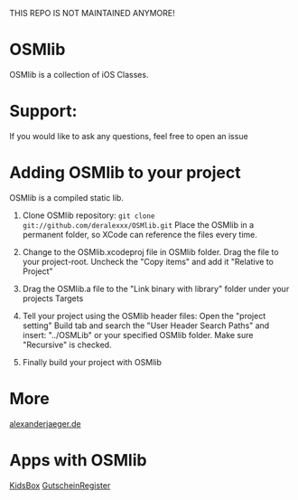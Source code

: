 THIS REPO IS NOT MAINTAINED ANYMORE!

OSMlib
======

OSMlib is a collection of iOS Classes.

Support:
========

If you would like to ask any questions, feel free to open an issue

Adding OSMlib to your project
=============================

OSMlib is a compiled static lib.

1. Clone OSMlib repository: `git clone git://github.com/deralexxx/OSMlib.git`
Place the OSMlib in a permanent folder, so XCode can reference the files every time.

2. Change to the OSMlib.xcodeproj file in OSMlib folder. Drag the file to your project-root. Uncheck the "Copy items" and add it "Relative to Project"

3. Drag the OSMlib.a file to the "Link binary with library" folder under your projects Targets

4. Tell your project using the OSMlib header files: Open the "project setting" Build tab and search the "User Header Search Paths" and insert: "../OSMLib" or your specified OSMlib folder. Make sure "Recursive" is checked.

5. Finally build your project with OSMlib

More
====

[alexanderjaeger.de][]

Apps with OSMlib
================
[KidsBox][]
[GutscheinRegister][]

[alexanderjaeger.de]:http://alexanderjaeger.de
[KidsBox]:http://itunes.apple.com/de/app/kidsbox/id372182265?mt=8
[GutscheinRegister]: http://itunes.apple.com/de/app/gutscheine-gutscheinregister/id422260104?mt=8&ls=1
